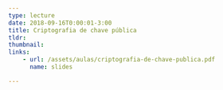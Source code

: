 ```yaml
---
type: lecture
date: 2018-09-16T0:00:01-3:00
title: Criptografia de chave pública
tldr: 
thumbnail:
links: 
    - url: /assets/aulas/criptografia-de-chave-publica.pdf
      name: slides

---
```

